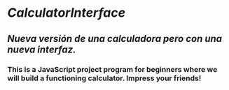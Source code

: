 # **_CalculatorInterface_**

## **_Nueva versión de una calculadora pero con una nueva interfaz._**

### This is a JavaScript project program for beginners where we will build a functioning calculator. Impress your friends!

